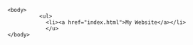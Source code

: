 <!DOCTYPE html>
<html lang="en">
    <head>
        <title>Alain Nshimirimana "Web Authoring Portfolio" </title>
        <meta charset="UTF-8"/>
        <meta name= "author" content="Alain nshimirimana" />
        <link rel="stylesheet" href="_css/format.css" type="text/css"/>
        <link rel="stylesheet" href="_css/layout.css" type="text/css"/>
        <link href="https://fonts.googleapis.com/css?family=Open+Sans&display=swap" rel="stylesheet">
    </head>

    <body>
              <ul>
                <li><a href="index.html">My Website</a></li>
                </u>
    </body>
</html>
